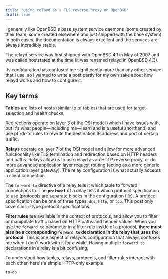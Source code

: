 ```yaml
---
title: "Using relayd as a TLS reverse proxy on OpenBSD"
draft: true
---
```


I generally like OpenBSD's base system service daemons (some created by their team, some created elsewhere and just shipped with the base system). In both cases, the documentation is always excellent and the services are always incredibly stable.

The relayd service was first shipped with OpenBSD 4.1 in May of 2007 and was called hoststated at the time (it was renamed relayd in OpenBSD 4.3). 

Its configuration has confused me significantly more than any other service that I use, so I wanted to write a post partly for my own sake about how relayd works and how to configure it.

## Key terms

**Tables** are lists of hosts (similar to pf tables) that are used for target selection and health checks.

Redirections operate on layer 3 of the OSI model (which I have issues with, but it's what people—including me—learn and is a useful shorthand) and use pf rdr-to rules to rewrite the destination IP address and port of certain traffic.

**Relays** operate on layer 7 of the OSI model and allow for more advanced functionality like TLS termination and redirection based on HTTP headers and paths. Relays allow us to use relayd as an HTTP reverse proxy, or do more advanced application layer request routing (acting as a more generic application layer gateway). The relay configuration is what actually accepts a client connection.

The `forward to` directive of a relay tells it which table to forward connections to. The **`protocol`** of a relay tells it which protocol specification to use (protocols are separate blocks in the configuration file). A protocol specification can be one of three types: `dns`, `http`, or `tcp`. This post only covers `http`-type protocol specifications.

**Filter rules** are available in the context of protocols, and allow you to filter or manipulate traffic based on HTTP paths and header values. When you use the `forward to` parameter in a filter rule inside of a protocol, **there must also be a corresponding `forward to` declaration in the relay that uses the protocol**. This is one aspect of relayd's configuration that always confuses me when I don't work with it for a while. Having multiple `forward to` declarations in a relay is a bit confusing.

To understand how tables, relays, protocols, and filter rules interact with each other, here's a simple HTTP-only example:

```
to-do
```


